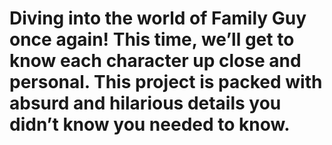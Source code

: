 # Diving into the world of Family Guy once again! This time, we’ll get to know each character up close and personal. This project is packed with absurd and hilarious details you didn’t know you needed to know.
